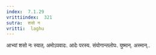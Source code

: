 ```yaml
---
index:  7.1.29
vrittiindex:  321
sutra:  शसो न
vritti:  laghu 
---
```


आभ्यां शसो नः स्यात्. अमोऽपवादः. आदेः परस्य. संयोगान्तलोपः. युष्मान्. अस्मान्..

